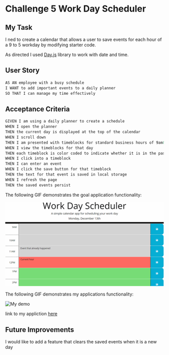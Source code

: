 # Challenge 5 Work Day Scheduler

## My Task

I ned to create a calendar that allows a user to save events for each hour of a 9 to 5 workday by modifying starter code.

As directed I used [Day.js](https://day.js.org/en/) library to work with date and time.

## User Story

```md
AS AN employee with a busy schedule
I WANT to add important events to a daily planner
SO THAT I can manage my time effectively
```

## Acceptance Criteria

```md
GIVEN I am using a daily planner to create a schedule
WHEN I open the planner
THEN the current day is displayed at the top of the calendar
WHEN I scroll down
THEN I am presented with timeblocks for standard business hours of 9am&ndash;5pm
WHEN I view the timeblocks for that day
THEN each timeblock is color coded to indicate whether it is in the past, present, or future
WHEN I click into a timeblock
THEN I can enter an event
WHEN I click the save button for that timeblock
THEN the text for that event is saved in local storage
WHEN I refresh the page
THEN the saved events persist
```

The following GIF demonstrates the goal application functionality:

![A user clicks on slots on the color-coded calendar and edits the events.](./Assets/05-third-party-apis-homework-demo.gif)

The following GIF demonstrates my applications functionality:

![My demo](./Assets/Workday9to5.gif)

link to my appliction [here]()


## Future Improvements

I would like to add a feature that clears the saved events when it is a new day

